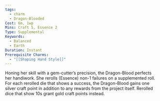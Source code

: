 ```yaml
---
tags:
  - charm
  - Dragon-Blooded
Cost: 6m, 1wp
Mins: Craft 5, Essence 2
Type: Supplemental
Keywords:
  - Balanced
  - Earth
Duration: Instant
Prerequisite Charms:
  - "[[Shaping Hand Style]]"
---
```

Honing her skill with a gem-cutter’s precision, the Dragon-Blood perfects her handiwork. She rerolls (Essence) non-1 failures on a supplemented roll. For each rerolled die that shows a success, the Dragon-Blood gains one silver craft point in addition to any rewards from the project itself. Rerolled dice that show 10s grant gold craft points instead.
